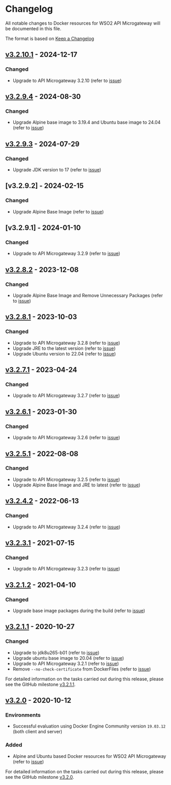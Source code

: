 # Changelog

All notable changes to Docker resources for WSO2 API Microgateway will be documented in this file.

The format is based on [Keep a Changelog](https://keepachangelog.com/en/1.0.0/)

## [v3.2.10.1] - 2024-12-17

### Changed
- Upgrade to API Microgateway 3.2.10 (refer to [issue](https://github.com/wso2/docker-mg/issues/59))

## [v3.2.9.4] - 2024-08-30

### Changed
- Upgrade Alpine base image to 3.19.4 and Ubuntu base image to 24.04 (refer to [issue](https://github.com/wso2/docker-mg/issues/56))

## [v3.2.9.3] - 2024-07-29

### Changed
- Upgrade JDK version to 17 (refer to [issue](https://github.com/wso2/docker-mg/issues/53))

## [v3.2.9.2] - 2024-02-15

### Changed
- Upgrade Alpine Base Image (refer to [issue](https://github.com/wso2/docker-mg/issues/48))

## [v3.2.9.1] - 2024-01-10

### Changed
- Upgrade to API Microgateway 3.2.9 (refer to [issue](https://github.com/wso2/docker-mg/issues/46))

## [v3.2.8.2] - 2023-12-08

### Changed

- Upgrade Alpine Base Image and Remove Unnecessary Packages (refer to [issue](https://github.com/wso2/docker-mg/issues/43))

## [v3.2.8.1] - 2023-10-03

### Changed

- Upgrade to API Microgateway 3.2.8 (refer to [issue](https://github.com/wso2/docker-mg/issues/38))
- Upgrade JRE to the latest version (refer to [issue](https://github.com/wso2/docker-mg/issues/39))
- Upgrade Ubuntu version to 22.04 (refer to [issue](https://github.com/wso2/docker-mg/issues/40))

## [v3.2.7.1] - 2023-04-24

### Changed

- Upgrade to API Microgateway 3.2.7 (refer to [issue](https://github.com/wso2/docker-mg/issues/35))

## [v3.2.6.1] - 2023-01-30

### Changed

- Upgrade to API Microgateway 3.2.6 (refer to [issue](https://github.com/wso2/docker-mg/issues/33))


## [v3.2.5.1] - 2022-08-08

### Changed

- Upgrade to API Microgateway 3.2.5 (refer to [issue](https://github.com/wso2/docker-mg/issues/27))
- Upgrade Alpine Base Image and JRE to latest (refer to [issue](https://github.com/wso2/docker-mg/issues/28))

## [v3.2.4.2] - 2022-06-13

### Changed

- Upgrade to API Microgateway 3.2.4 (refer to [issue](https://github.com/wso2/docker-mg/issues/18))

## [v3.2.3.1] - 2021-07-15

### Changed

- Upgrade to API Microgateway 3.2.3 (refer to [issue](https://github.com/wso2/docker-mg/issues/14))

## [v3.2.1.2] - 2021-04-10

### Changed

- Upgrade base image packages during the build (refer to [issue](https://github.com/wso2/docker-mg/issues/9))

## [v3.2.1.1] - 2020-10-27

### Changed

- Upgrade to jdk8u265-b01 (refer to [issue](https://github.com/wso2/docker-mg/issues/4))
- Upgrade ubuntu base image to 20.04 (refer to [issue](https://github.com/wso2/docker-mg/issues/4))
- Upgrade to API Microgateway 3.2.1 (refer to [issue](https://github.com/wso2/docker-mg/issues/5))
- Remove `--no-check-certificate` from DockerFiles (refer to [issue](https://github.com/wso2/docker-mg/issues/6))

For detailed information on the tasks carried out during this release, please see the GitHub milestone
[v3.2.1.1](https://github.com/wso2/docker-mg/milestone/2?closed=1).

## [v3.2.0] - 2020-10-12

### Environments

- Successful evaluation using Docker Engine Community version `19.03.12` (both client and server)

### Added

- Alpine and Ubuntu based Docker resources for WSO2 API Microgateway (refer to [issue](https://github.com/wso2/docker-mg/issues/2))

For detailed information on the tasks carried out during this release, please see the GitHub milestone
[v3.2.0](https://github.com/wso2/docker-mg/milestone/1?closed=1).

[v3.2.0]: https://github.com/wso2/docker-mg/compare/9405bc5...v3.2.0
[v3.2.1.1]: https://github.com/wso2/docker-mg/compare/v3.2.0...v3.2.1.1
[v3.2.1.2]: https://github.com/wso2/docker-mg/compare/v3.2.1.1...v3.2.1.2
[v3.2.3.1]: https://github.com/wso2/docker-mg/compare/v3.2.1.2...v3.2.3.1
[v3.2.4.2]: https://github.com/wso2/docker-mg/compare/v3.2.3.1...v3.2.4.2
[v3.2.5.1]: https://github.com/wso2/docker-mg/compare/v3.2.4.2...v3.2.5.1
[v3.2.6.1]: https://github.com/wso2/docker-mg/compare/v3.2.5.1...v3.2.6.1
[v3.2.7.1]: https://github.com/wso2/docker-mg/compare/v3.2.6.1...v3.2.7.1
[v3.2.8.1]: https://github.com/wso2/docker-mg/compare/v3.2.7.1...v3.2.8.1
[v3.2.8.2]: https://github.com/wso2/docker-mg/compare/v3.2.8.1...v3.2.8.2
[v3.2.9.3]: https://github.com/wso2/docker-mg/compare/v3.2.9.2...v3.2.9.3
[v3.2.9.4]: https://github.com/wso2/docker-mg/compare/v3.2.9.3...v3.2.9.4
[v3.2.10.1]: https://github.com/wso2/docker-mg/compare/v3.2.9.4...v3.2.10.1
